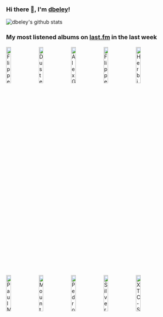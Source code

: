 ### Hi there 👋, I'm [dbeley](https://dbeley.ovh/en)!

![dbeley's github stats](https://github-readme-stats.vercel.app/api?username=dbeley)

### My most listened albums on [last.fm](https://www.last.fm/user/d_beley) in the last week

[<img src='https://lastfm.freetls.fastly.net/i/u/300x300/9518e4bc0822ca4747e99f453c5f2b3d.png' width='16%' height='16%' alt='Flippers Guitar - CAMERA TALK'>](https://www.last.fm/music/flipper%2527s%2bguitar/camera%2btalk)&nbsp;
[<img src='https://lastfm.freetls.fastly.net/i/u/300x300/5313a74c73ebef3c9d2bb6d3ccf4337f.jpg' width='16%' height='16%' alt='Duster - Stratosphere'>](https://www.last.fm/music/duster/stratosphere)&nbsp;
[<img src='https://lastfm.freetls.fastly.net/i/u/300x300/0fb06d94de31102e30dc28b6c23246b5.jpg' width='16%' height='16%' alt='Alex G - House of Sugar'>](https://www.last.fm/music/alex%2bg/house%2bof%2bsugar)&nbsp;
[<img src='https://lastfm.freetls.fastly.net/i/u/300x300/b8aac4bf04964f398acacc407c9dea6a.png' width='16%' height='16%' alt='Flippers Guitar - DOCTOR HEADS WORLD TOWER'>](https://www.last.fm/music/flipper%2527s%2bguitar/doctor%2bhead%2527s%2bworld%2btower)&nbsp;
[<img src='https://lastfm.freetls.fastly.net/i/u/300x300/053e24e163f64d7fcd36f661a7b3c1be.jpg' width='16%' height='16%' alt='Herbie Hancock - The New Standard'>](https://www.last.fm/music/herbie%2bhancock/the%2bnew%2bstandard)&nbsp;
<br>
[<img src='https://lastfm.freetls.fastly.net/i/u/300x300/d691cad7d9db74eb06d90e89ab449183.jpg' width='16%' height='16%' alt='Paul McCartney - Pipes of Peace'>](https://www.last.fm/music/paul%2bmccartney/pipes%2bof%2bpeace)&nbsp;
[<img src='https://lastfm.freetls.fastly.net/i/u/300x300/48a13b8689d67f28d21902b79dd10c31.jpg' width='16%' height='16%' alt='Mount Eerie - Dawn'>](https://www.last.fm/music/mount%2beerie/dawn)&nbsp;
[<img src='https://lastfm.freetls.fastly.net/i/u/300x300/466c84cd35a6d7fca629647762f08c50.jpg' width='16%' height='16%' alt='Pedro the Lion - Its Hard To Find A Friend (Remastered)'>](https://www.last.fm/music/pedro%2bthe%2blion/it%2527s%2bhard%2bto%2bfind%2ba%2bfriend%2b%2528remastered%2529)&nbsp;
[<img src='https://lastfm.freetls.fastly.net/i/u/300x300/f80ad952c2ed41cbc1e3a3ef395be717.jpg' width='16%' height='16%' alt='Silver Jews - Starlite Walker'>](https://www.last.fm/music/silver%2bjews/starlite%2bwalker)&nbsp;
[<img src='https://lastfm.freetls.fastly.net/i/u/300x300/3249323a979d7a5293be8282f510f994.jpg' width='16%' height='16%' alt='XTC - Skylarking'>](https://www.last.fm/music/xtc/skylarking)&nbsp;
<br>
